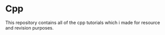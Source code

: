 # Cpp
 This repository contains all of the cpp tutorials which i made for resource and revision purposes.
